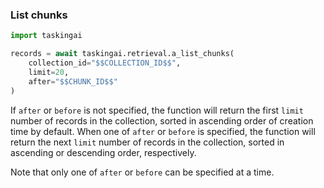 ### List chunks

```python
import taskingai

records = await taskingai.retrieval.a_list_chunks(
    collection_id="$$COLLECTION_ID$$",
    limit=20,
    after="$$CHUNK_ID$$"
)
```

If `after` or `before` is not specified, the function will return the first `limit` number of records in the collection, sorted in ascending order of creation time by default.
When one of `after` or `before` is specified, the function will return the next `limit` number of records in the collection, sorted in ascending or descending order, respectively.

Note that only one of `after` or `before` can be specified at a time.
